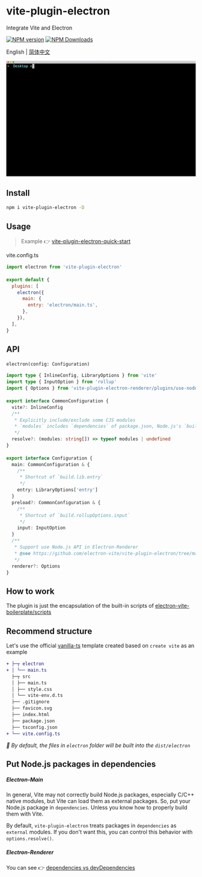 # vite-plugin-electron

Integrate Vite and Electron

[![NPM version](https://img.shields.io/npm/v/vite-plugin-electron.svg)](https://npmjs.org/package/vite-plugin-electron)
[![NPM Downloads](https://img.shields.io/npm/dm/vite-plugin-electron.svg)](https://npmjs.org/package/vite-plugin-electron)

English | [简体中文](https://github.com/electron-vite/vite-plugin-electron/tree/main/packages/electron/README.zh-CN.md)

![vite-plugin-electron.gif](https://github.com/caoxiemeihao/blog/blob/main/vite/vite-plugin-electron.gif?raw=true)

## Install

```sh
npm i vite-plugin-electron -D
```

## Usage

> Example 👉 [vite-plugin-electron-quick-start](https://github.com/caoxiemeihao/vite-plugin-electron-quick-start)

vite.config.ts

```js
import electron from 'vite-plugin-electron'

export default {
  plugins: [
    electron({
      main: {
        entry: 'electron/main.ts',
      },
    }),
  ],
}
```

## API

`electron(config: Configuration)`

```ts
import type { InlineConfig, LibraryOptions } from 'vite'
import type { InputOption } from 'rollup'
import { Options } from 'vite-plugin-electron-renderer/plugins/use-node.js'

export interface CommonConfiguration {
  vite?: InlineConfig
  /**
   * Explicitly include/exclude some CJS modules  
   * `modules` includes `dependencies` of package.json, Node.js's `builtinModules` and `electron`  
   */
  resolve?: (modules: string[]) => typeof modules | undefined
}

export interface Configuration {
  main: CommonConfiguration & {
    /**
     * Shortcut of `build.lib.entry`
     */
    entry: LibraryOptions['entry']
  }
  preload?: CommonConfiguration & {
    /**
     * Shortcut of `build.rollupOptions.input`
     */
    input: InputOption
  }
  /**
   * Support use Node.js API in Electron-Renderer
   * @see https://github.com/electron-vite/vite-plugin-electron/tree/main/packages/electron-renderer
   */
  renderer?: Options
}
```

## How to work

The plugin is just the encapsulation of the built-in scripts of [electron-vite-boilerplate/scripts](https://github.com/electron-vite/electron-vite-boilerplate/tree/main/scripts)

## Recommend structure

Let's use the official [vanilla-ts](https://github.com/vitejs/vite/tree/main/packages/create-vite/template-vanilla-ts) template created based on `create vite` as an example

```diff
+ ├─┬ electron
+ │ └── main.ts
  ├─┬ src
  │ ├── main.ts
  │ ├── style.css
  │ └── vite-env.d.ts
  ├── .gitignore
  ├── favicon.svg
  ├── index.html
  ├── package.json
  ├── tsconfig.json
+ └── vite.config.ts
```

*🚨 By default, the files in `electron` folder will be built into the `dist/electron`*

## Put Node.js packages in dependencies

##### Electron-Main

In general, Vite may not correctly build Node.js packages, especially C/C++ native modules, but Vite can load them as external packages. So, put your Node.js package in `dependencies`. Unless you know how to properly build them with Vite.

By default, `vite-plugin-electron` treats packages in `dependencies` as `external` modules. If you don't want this, you can control this behavior with `options.resolve()`.

##### Electron-Renderer

You can see 👉 [dependencies vs devDependencies](https://github.com/electron-vite/vite-plugin-electron/tree/main/packages/electron-renderer#dependencies-vs-devdependencies)
